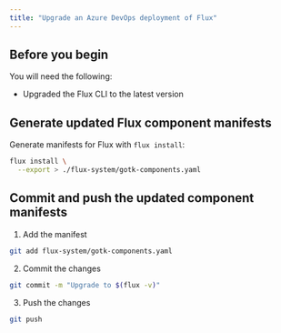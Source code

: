 ```yaml
---
title: "Upgrade an Azure DevOps deployment of Flux"
---
```


## Before you begin

You will need the following:

- Upgraded the Flux CLI to the latest version

## Generate updated Flux component manifests

Generate manifests for Flux with ``flux install``:

```bash
flux install \
  --export > ./flux-system/gotk-components.yaml
```

## Commit and push the updated component manifests

1. Add the manifest
  ```bash
  git add flux-system/gotk-components.yaml
  ```

2. Commit the changes
  ```bash
  git commit -m "Upgrade to $(flux -v)"
  ```

3. Push the changes
  ```bash
  git push
  ```